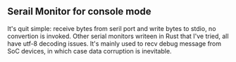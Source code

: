 ## Serail Monitor for console mode
It's quit simple: receive bytes from seril port and write bytes to stdio, no convertion is invoked. Other serial monitors writeen in Rust that I've tried, all have utf-8 decoding issues. It's mainly used to recv debug message from SoC devices, in which case data corruption is inevitable.
